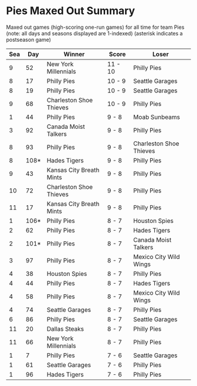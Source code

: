 # Pies Maxed Out Summary



Maxed out games (high-scoring one-run games) for all time for team Pies (note: all days and seasons displayed are 1-indexed) (asterisk indicates a postseason game)


| Sea | Day | Winner | Score | Loser | 
| ------ |------ |------ |------ |------ |
| 9 | 52 | New York Millennials | 11 - 10 | Philly Pies | 
| 8 | 17 | Philly Pies | 10 - 9 | Seattle Garages | 
| 8 | 19 | Philly Pies | 10 - 9 | Seattle Garages | 
| 9 | 68 | Charleston Shoe Thieves | 10 - 9 | Philly Pies | 
| 1 | 44 | Philly Pies | 9 - 8 | Moab Sunbeams | 
| 3 | 92 | Canada Moist Talkers | 9 - 8 | Philly Pies | 
| 8 | 93 | Philly Pies | 9 - 8 | Charleston Shoe Thieves | 
| 8 | 108* | Hades Tigers | 9 - 8 | Philly Pies | 
| 9 | 43 | Kansas City Breath Mints | 9 - 8 | Philly Pies | 
| 10 | 72 | Charleston Shoe Thieves | 9 - 8 | Philly Pies | 
| 11 | 17 | Kansas City Breath Mints | 9 - 8 | Philly Pies | 
| 1 | 106* | Philly Pies | 8 - 7 | Houston Spies | 
| 2 | 62 | Philly Pies | 8 - 7 | Hades Tigers | 
| 2 | 101* | Philly Pies | 8 - 7 | Canada Moist Talkers | 
| 3 | 97 | Philly Pies | 8 - 7 | Mexico City Wild Wings | 
| 4 | 38 | Houston Spies | 8 - 7 | Philly Pies | 
| 4 | 44 | Philly Pies | 8 - 7 | Hades Tigers | 
| 4 | 58 | Philly Pies | 8 - 7 | Mexico City Wild Wings | 
| 4 | 74 | Seattle Garages | 8 - 7 | Philly Pies | 
| 6 | 86 | Philly Pies | 8 - 7 | Seattle Garages | 
| 11 | 20 | Dallas Steaks | 8 - 7 | Philly Pies | 
| 11 | 66 | New York Millennials | 8 - 7 | Philly Pies | 
| 1 | 7 | Philly Pies | 7 - 6 | Seattle Garages | 
| 1 | 61 | Seattle Garages | 7 - 6 | Philly Pies | 
| 1 | 96 | Hades Tigers | 7 - 6 | Philly Pies | 


